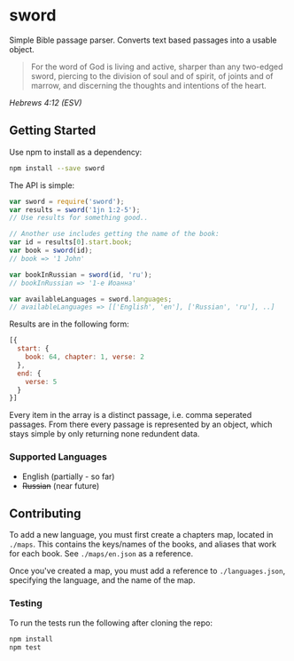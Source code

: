 sword
=====

Simple Bible passage parser. Converts text based passages into a usable object.

> For the word of God is living and active, sharper than any two-edged sword,
piercing to the division of soul and of spirit, of joints and of marrow,
and discerning the thoughts and intentions of the heart.

_Hebrews 4:12 (ESV)_

## Getting Started

Use npm to install as a dependency:

```bash
npm install --save sword
```

The API is simple:

```js
var sword = require('sword');
var results = sword('1jn 1:2-5');
// Use results for something good..

// Another use includes getting the name of the book:
var id = results[0].start.book;
var book = sword(id);
// book => '1 John'

var bookInRussian = sword(id, 'ru');
// bookInRussian => '1-e Иоанна'

var availableLanguages = sword.languages;
// availableLanguages => [['English', 'en'], ['Russian', 'ru'], ..]
```

Results are in the following form:

```js
[{
  start: {
    book: 64, chapter: 1, verse: 2
  },
  end: {
    verse: 5
  }
}]
```

Every item in the array is a distinct passage, i.e. comma seperated passages.
From there every passage is represented by an object, which stays simple by
only returning none redundent data.

### Supported Languages

* English (partially - so far)
* ~~Russian~~ (near future)

## Contributing

To add a new language, you must first create a chapters map, located in `./maps`.
This contains the keys/names of the books, and aliases that work for each book. See `./maps/en.json` as
a reference.

Once you've created a map, you must add a reference to `./languages.json`, specifying the language, and
the name of the map.

### Testing

To run the tests run the following after cloning the repo:

```bash
npm install
npm test
```
